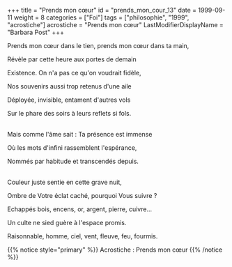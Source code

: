 +++
title = "Prends mon cœur"
id = "prends_mon_cour_13"
date = 1999-09-11
weight = 8
categories = ["Foi"]
tags = ["philosophie", "1999", "acrostiche"]
acrostiche = "Prends mon cœur"
LastModifierDisplayName = "Barbara Post"
+++

Prends mon cœur dans le tien, prends mon cœur dans ta main,

Révèle par cette heure aux portes de demain

Existence. On n'a pas ce qu'on voudrait fidèle,

Nos souvenirs aussi trop retenus d'une aile

Déployée, invisible, entament d'autres vols

Sur le phare des soirs à leurs reflets si fols.

 \
Mais comme l'âme sait : Ta présence est immense

Où les mots d'infini rassemblent l'espérance,

Nommés par habitude et transcendés depuis.

 \
Couleur juste sentie en cette grave nuit,

Ombre de Votre éclat caché, pourquoi Vous suivre ?

Echappés bois, encens, or, argent, pierre, cuivre...

Un culte ne sied guère à l'espace promis.

Raisonnable, homme, ciel, vent, fleuve, feu, fourmis.

{{% notice style="primary" %}}
Acrostiche : Prends mon cœur
{{% /notice %}}
